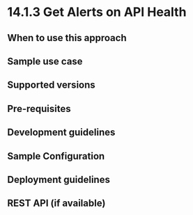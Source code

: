 # 14.1.3 Get Alerts on API Health


## When to use this approach


## Sample use case


## Supported versions


## Pre-requisites


## Development guidelines

## Sample Configuration


## Deployment guidelines


## REST API (if available)

